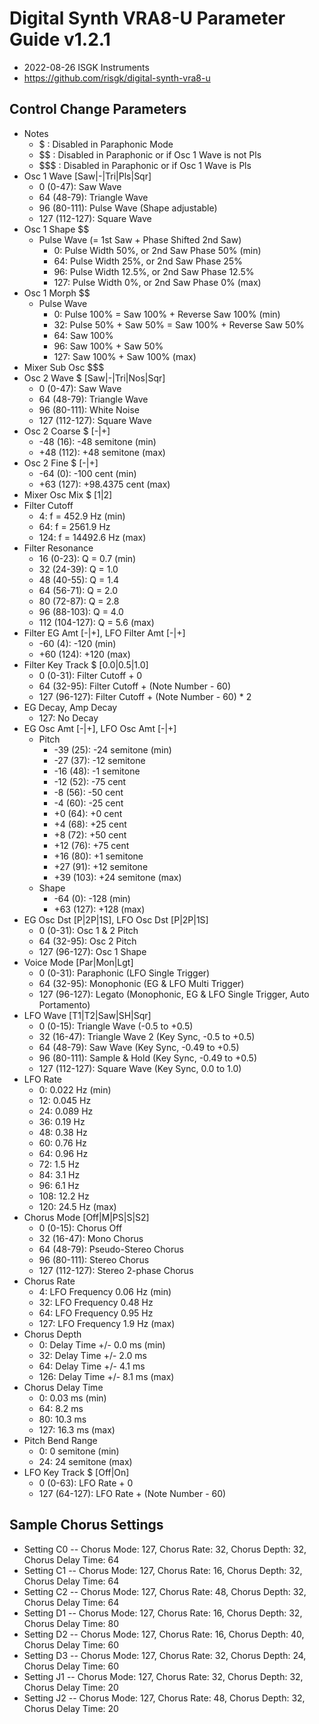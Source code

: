 # Digital Synth VRA8-U Parameter Guide v1.2.1

- 2022-08-26 ISGK Instruments
- <https://github.com/risgk/digital-synth-vra8-u>

## Control Change Parameters

- Notes
    - $ : Disabled in Paraphonic Mode
    - $$ : Disabled in Paraphonic or if Osc 1 Wave is not Pls
    - $$$ : Disabled in Paraphonic or if Osc 1 Wave is Pls
- Osc 1 Wave [Saw|-|Tri|Pls|Sqr]
    - 0 (0-47): Saw Wave
    - 64 (48-79): Triangle Wave
    - 96 (80-111): Pulse Wave (Shape adjustable)
    - 127 (112-127): Square Wave
- Osc 1 Shape $$
    - Pulse Wave (= 1st Saw + Phase Shifted 2nd Saw)
        - 0: Pulse Width 50%, or 2nd Saw Phase 50% (min)
        - 64: Pulse Width 25%, or 2nd Saw Phase 25%
        - 96: Pulse Width 12.5%, or 2nd Saw Phase 12.5%
        - 127: Pulse Width 0%, or 2nd Saw Phase 0% (max)
- Osc 1 Morph $$
    - Pulse Wave
        - 0: Pulse 100% = Saw 100% + Reverse Saw 100% (min)
        - 32: Pulse 50% + Saw 50% = Saw 100% + Reverse Saw 50%
        - 64: Saw 100%
        - 96: Saw 100% + Saw 50%
        - 127: Saw 100% + Saw 100% (max)
- Mixer Sub Osc $$$
- Osc 2 Wave $ [Saw|-|Tri|Nos|Sqr]
    - 0 (0-47): Saw Wave
    - 64 (48-79): Triangle Wave
    - 96 (80-111): White Noise
    - 127 (112-127): Square Wave
- Osc 2 Coarse $ [-|+]
    - -48 (16): -48 semitone (min)
    - +48 (112): +48 semitone (max)
- Osc 2 Fine $ [-|+]
    - -64 (0): -100 cent (min)
    - +63 (127): +98.4375 cent (max)
- Mixer Osc Mix $ [1|2]
- Filter Cutoff
    - 4: f = 452.9 Hz (min)
    - 64: f = 2561.9 Hz
    - 124: f = 14492.6 Hz (max)
- Filter Resonance
    - 16 (0-23): Q = 0.7 (min)
    - 32 (24-39): Q = 1.0
    - 48 (40-55): Q = 1.4
    - 64 (56-71): Q = 2.0
    - 80 (72-87): Q = 2.8
    - 96 (88-103): Q = 4.0
    - 112 (104-127): Q = 5.6 (max)
- Filter EG Amt [-|+], LFO Filter Amt [-|+]
    - -60 (4): -120 (min)
    - +60 (124): +120 (max)
- Filter Key Track $ [0.0|0.5|1.0]
    - 0 (0-31): Filter Cutoff + 0
    - 64 (32-95): Filter Cutoff + (Note Number - 60)
    - 127 (96-127): Filter Cutoff + (Note Number - 60) * 2
- EG Decay, Amp Decay
    - 127: No Decay
- EG Osc Amt [-|+], LFO Osc Amt [-|+]
    - Pitch
        - -39 (25): -24 semitone (min)
        - -27 (37): -12 semitone
        - -16 (48): -1 semitone
        - -12 (52): -75 cent
        - -8 (56): -50 cent
        - -4 (60): -25 cent
        - +0 (64): +0 cent
        - +4 (68): +25 cent
        - +8 (72): +50 cent
        - +12 (76): +75 cent
        - +16 (80): +1 semitone
        - +27 (91): +12 semitone
        - +39 (103): +24 semitone (max)
    - Shape
        - -64 (0): -128 (min)
        - +63 (127): +128 (max)
- EG Osc Dst [P|2P|1S], LFO Osc Dst [P|2P|1S]
    - 0 (0-31): Osc 1 & 2 Pitch
    - 64 (32-95): Osc 2 Pitch
    - 127 (96-127): Osc 1 Shape
- Voice Mode [Par|Mon|Lgt]
    - 0 (0-31): Paraphonic (LFO Single Trigger)
    - 64 (32-95): Monophonic (EG & LFO Multi Trigger)
    - 127 (96-127): Legato (Monophonic, EG & LFO Single Trigger, Auto Portamento)
- LFO Wave [T1|T2|Saw|SH|Sqr]
    - 0 (0-15): Triangle Wave (-0.5 to +0.5)
    - 32 (16-47): Triangle Wave 2 (Key Sync, -0.5 to +0.5)
    - 64 (48-79): Saw Wave (Key Sync, -0.49 to +0.5)
    - 96 (80-111): Sample & Hold (Key Sync, -0.49 to +0.5)
    - 127 (112-127): Square Wave (Key Sync, 0.0 to 1.0)
- LFO Rate
    - 0: 0.022 Hz (min)
    - 12: 0.045 Hz
    - 24: 0.089 Hz
    - 36: 0.19 Hz
    - 48: 0.38 Hz
    - 60: 0.76 Hz
    - 64: 0.96 Hz
    - 72: 1.5 Hz
    - 84: 3.1 Hz
    - 96: 6.1 Hz
    - 108: 12.2 Hz
    - 120: 24.5 Hz (max)
- Chorus Mode [Off|M|PS|S|S2]
    - 0 (0-15): Chorus Off
    - 32 (16-47): Mono Chorus
    - 64 (48-79): Pseudo-Stereo Chorus
    - 96 (80-111): Stereo Chorus
    - 127 (112-127): Stereo 2-phase Chorus
- Chorus Rate
    - 4: LFO Frequency 0.06 Hz (min)
    - 32: LFO Frequency 0.48 Hz
    - 64: LFO Frequency 0.95 Hz
    - 127: LFO Frequency 1.9 Hz (max)
- Chorus Depth
    - 0: Delay Time +/- 0.0 ms (min)
    - 32: Delay Time +/- 2.0 ms
    - 64: Delay Time +/- 4.1 ms
    - 126: Delay Time +/- 8.1 ms (max)
- Chorus Delay Time
    - 0: 0.03 ms (min)
    - 64: 8.2 ms
    - 80: 10.3 ms
    - 127: 16.3 ms (max)
- Pitch Bend Range
    - 0: 0 semitone (min)
    - 24: 24 semitone (max)
- LFO Key Track $ [Off|On]
    - 0 (0-63): LFO Rate + 0
    - 127 (64-127): LFO Rate + (Note Number - 60)

## Sample Chorus Settings

- Setting C0 -- Chorus Mode: 127, Chorus Rate: 32, Chorus Depth: 32, Chorus Delay Time: 64
- Setting C1 -- Chorus Mode: 127, Chorus Rate: 16, Chorus Depth: 32, Chorus Delay Time: 64
- Setting C2 -- Chorus Mode: 127, Chorus Rate: 48, Chorus Depth: 32, Chorus Delay Time: 64
- Setting D1 -- Chorus Mode: 127, Chorus Rate: 16, Chorus Depth: 32, Chorus Delay Time: 80
- Setting D2 -- Chorus Mode: 127, Chorus Rate: 16, Chorus Depth: 40, Chorus Delay Time: 60
- Setting D3 -- Chorus Mode: 127, Chorus Rate: 32, Chorus Depth: 24, Chorus Delay Time: 60
- Setting J1 -- Chorus Mode: 127, Chorus Rate: 32, Chorus Depth: 32, Chorus Delay Time: 20
- Setting J2 -- Chorus Mode: 127, Chorus Rate: 48, Chorus Depth: 32, Chorus Delay Time: 20
